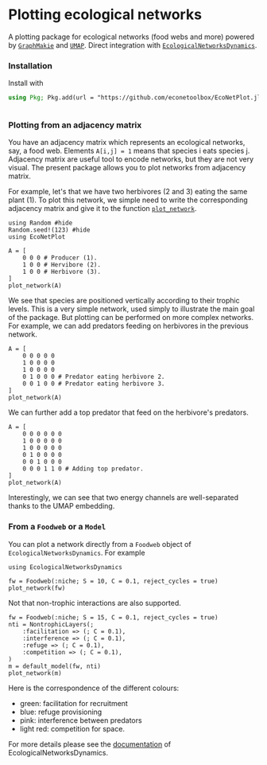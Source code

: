 # Plotting ecological networks

A plotting package for ecological networks (food webs and more) powered by [`GraphMakie`](https://github.com/MakieOrg/GraphMakie.jl) 
and [`UMAP`](https://github.com/dillondaudert/UMAP.jl).
Direct integration with [`EcologicalNetworksDynamics`](https://github.com/econetoolbox/EcologicalNetworksDynamics.jl).

### Installation

Install with

```julia
using Pkg; Pkg.add(url = "https://github.com/econetoolbox/EcoNetPlot.jl");
```
```
```

### Plotting from an adjacency matrix

You have an adjacency matrix which represents an ecological networks, say, a food web.
Elements `A[i,j] = 1` means that species i
eats species j.
Adjacency matrix are useful tool to encode networks, but they are not very visual.
The present package allows you to plot networks from adjacency matrix.

For example, let's that we have two herbivores (2 and 3) eating the same plant (1).
To plot this network, we simple need to write the corresponding adjacency matrix
and give it to the function [`plot_network`](@ref).

```@example doc
using Random #hide
Random.seed!(123) #hide
using EcoNetPlot

A = [
    0 0 0 # Producer (1).
    1 0 0 # Hervibore (2).
    1 0 0 # Herbivore (3).
]
plot_network(A)
```

We see that species are positioned vertically according to their trophic levels.
This is a very simple network, used simply to illustrate
the main goal of the package.
But plotting can be performed on more complex networks.
For example, we can add predators feeding on herbivores in the previous network.

```@example doc
A = [
    0 0 0 0 0
    1 0 0 0 0
    1 0 0 0 0
    0 1 0 0 0 # Predator eating herbivore 2.
    0 0 1 0 0 # Predator eating herbivore 3.
]
plot_network(A)
```

We can further add a top predator that feed on the herbivore's predators.

```@example doc
A = [
    0 0 0 0 0 0
    1 0 0 0 0 0
    1 0 0 0 0 0
    0 1 0 0 0 0
    0 0 1 0 0 0
    0 0 0 1 1 0 # Adding top predator.
]
plot_network(A)
```

Interestingly, we can see that two energy channels are well-separated
thanks to the UMAP embedding.

### From a `Foodweb` or a `Model`

You can plot a network directly from a `Foodweb` object
of `EcologicalNetworksDynamics`. For example


```@example doc
using EcologicalNetworksDynamics

fw = Foodweb(:niche; S = 10, C = 0.1, reject_cycles = true)
plot_network(fw)
```


Not that non-trophic interactions are also supported.

```@example doc
fw = Foodweb(:niche; S = 15, C = 0.1, reject_cycles = true)
nti = NontrophicLayers(;
    :facilitation => (; C = 0.1),
    :interference => (; C = 0.1),
    :refuge => (; C = 0.1),
    :competition => (; C = 0.1),
)
m = default_model(fw, nti)
plot_network(m)
```

Here is the correspondence of the different colours:
- green: facilitation for recruitment
- blue: refuge provisioning
- pink: interference between predators
- light red: competition for space.

For more details please see the [documentation](https://econetoolbox.github.io/EcologicalNetworksDynamics.jl/) of EcologicalNetworksDynamics.
